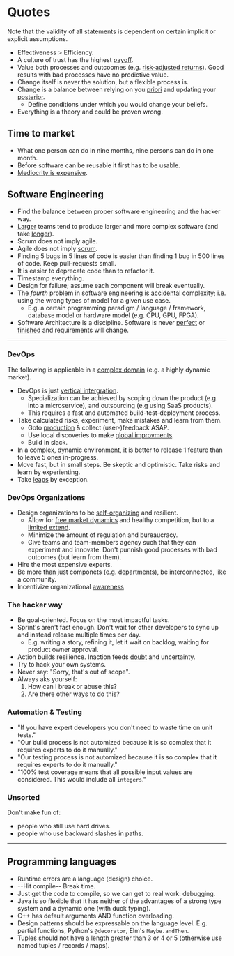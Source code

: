 # Quotes

Note that the validity of all statements is dependent on certain implicit or explicit assumptions.

* Effectiveness > Efficiency.
* A culture of trust has the highest [payoff](https://en.wikipedia.org/wiki/Prisoner%27s_dilemma).
* Value both processes and outcoomes (e.g. [risk-adjusted returns](https://en.wikipedia.org/wiki/Risk-adjusted_return_on_capital)). Good results with bad processes have no predictive value.
* Change itself is never the solution, but a flexible process is.
* Change is a balance between relying on you [priori](https://en.wikipedia.org/wiki/A_priori_and_a_posteriori) and updating your [posterior](https://en.wikipedia.org/wiki/Posterior_probability).
  * Define conditions under which you would change your beliefs.
* Everything is a theory and could be proven wrong.


## Time to market

* What one person can do in nine months, nine persons can do in one month.
* Before software can be reusable it first has to be usable.
* [Mediocrity is expensive](https://twitter.com/johncutlefish/status/1398693641116258306).


## Software Engineering

* Find the balance between proper software engineering and the hacker way.
* [Larger](https://en.wikipedia.org/wiki/Conway%27s_law) teams tend to produce larger and more complex software (and take [longer](https://en.wikipedia.org/wiki/Brooks%27s_law)).
* Scrum does not imply agile.
* Agile does not imply [scrum](https://sanderhoogendoorn.com/jack-sparrow-and-the-end-of-scrum/).
* Finding 5 bugs in 5 lines of code is easier than finding 1 bug in 500 lines of code. Keep pull-requests small.
* It is easier to deprecate code than to refactor it.
* Timestamp everything.
* Design for failure; assume each component will break eventually.
* The _fourth_ problem in software engineering is [accidental](https://en.wikipedia.org/wiki/Accident_(philosophy)#Aristotle) complexity; i.e. using the wrong types of model for a given use case.
  * E.g. a certain programming paradigm / language / framework, database model or hardware model (e.g. CPU, GPU, FPGA).
* Software Architecture is a discipline. Software is never [perfect](https://en.wikipedia.org/wiki/All_models_are_wrong) or [finished](https://www.youtube.com/watch?v=lY54TmmEllY) and requirements will change.

<hr>

### DevOps

The following is applicable in a [complex domain](https://en.wikipedia.org/wiki/Cynefin_framework) (e.g. a highly dynamic market).

* DevOps is just [vertical intergration](https://en.wikipedia.org/wiki/Vertical_integration).
  * Specialization can be achieved by scoping down the product (e.g. into a microservice), and outsourcing (e.g using SaaS products).
  * This requires a fast and automated build-test-deployment process.
* Take calculated risks, experiment, make mistakes and learn from them.
  * Goto [production](https://martinfowler.com/bliki/CanaryRelease.html?ref=wellarchitected) & collect (user-)feedback ASAP.
  * Use local discoveries to make [global improvments](https://en.wikipedia.org/wiki/Autonomation).
  * Build in slack.
* In a complex, dynamic environment, it is better to release 1 feature than to leave 5 ones in-progress.
* Move fast, but in small steps. Be skeptic and optimistic. Take risks and learn by experienting.
 * Take [leaps](https://en.wikipedia.org/wiki/Leap_of_faith) by exception.


### DevOps Organizations

* Design organizations to be [self-organizing](https://en.wikipedia.org/wiki/Self-organization) and resilient.
  * Allow for [free market dynamics](https://en.wikipedia.org/wiki/Market_mechanism) and healthy competition, but to a [limited extend](https://en.wikipedia.org/wiki/Das_Kapital).
  * Minimize the amount of regulation and bureaucracy.
  * Give teams and team-members agency such that they can experiment and innovate. Don't punnish good processes with bad outcomes (but learn from them).
* Hire the most expensive experts.
* Be more than just componets (e.g. departments), be interconnected, like a community.
* Incentivize organizational [awareness](https://en.wikipedia.org/wiki/Andon_(manufacturing))


### The hacker way

* Be goal-oriented. Focus on the most impactful tasks.
* Sprint's aren't fast enough. Don't wait for other developers to sync up and instead release multiple times per day.
  * E.g. writing a story, refining it, let it wait on backlog, waiting for product owner approval.
* Action builds resilience. Inaction feeds [doubt](https://twitter.com/ShaneAParrish/status/1392110803919179787) and uncertainty.
* Try to hack your own systems.
* Never say: "Sorry, that's out of scope".
* Always aks yourself:
  1. How can I break or abuse this?
  2. Are there other ways to do this?


### Automation & Testing

* "If you have expert developers you don't need to waste time on unit tests."
* "Our build process is not automized because it is so complex that it requires experts to do it manually."
* "Our testing process is not automized because it is so complex that it requires experts to do it manually."
* "100% test coverage means that all possible input values are considered. This would include all `integers`."

### Unsorted

Don't make fun of:
* people who still use hard drives.
* people who use backward slashes in paths.


<hr>

## Programming languages
* Runtime errors are a language (design) choice.
* --Hit compile-- Break time.
* Just get the code to compile, so we can get to real work: debugging.
* Java is so flexible that it has neither of the advantages of a strong type system and a dynamic one (with duck typing).
* C++ has default arguments AND function overloading.
* Design patterns should be expressable on the language level. E.g. partial functions, Python's `@decorator`, Elm's `Maybe.andThen`.
* Tuples should not have a length greater than 3 or 4 or 5 (otherwise use named tuples / records / maps).
